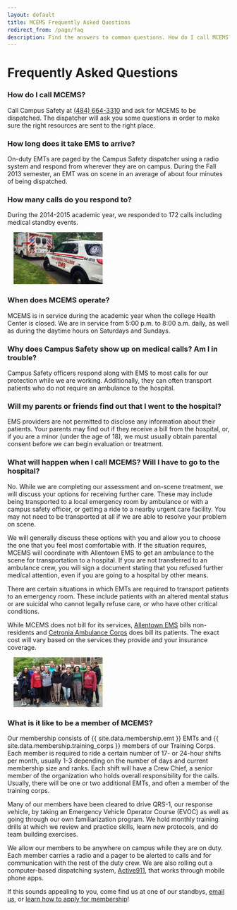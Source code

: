 ```yaml
---
layout: default
title: MCEMS Frequently Asked Questions
redirect_from: /page/faq
description: Find the answers to common questions. How do I call MCEMS? How long will it take you to arrive? When does MCEMS operate? What will happen when I call?
---
```


Frequently Asked Questions
==========================

### How do I call MCEMS?

Call Campus Safety at [(484) 664-3310](tel:+14846643110) and ask for MCEMS to be dispatched. The dispatcher will ask you some questions in order to make sure the right resources are sent to the right place.

### How long does it take EMS to arrive?

On-duty EMTs are paged by the Campus Safety dispatcher using a radio system and respond from wherever they are on campus. During the Fall 2013 semester, an EMT was on scene in an average of about four minutes of being dispatched.

### How many calls do you respond to?

During the 2014-2015 academic year, we responded to 172 calls including medical standby events.

<div class="pull-right" style="max-width:40%;margin:1em;">
  <div class="thumbnail">
    <img src="/assets/images/qrs1_6289.jpg">
  </div>
</div>

### When does MCEMS operate?

MCEMS is in service during the academic year when the college Health Center is closed. We are in service from 5:00 p.m. to 8:00 a.m. daily, as well as during the daytime hours on Saturdays and Sundays.

### Why does Campus Safety show up on medical calls? Am I in trouble?

Campus Safety officers respond along with EMS to most calls for our protection while we are working. Additionally, they can often transport patients who do not require an ambulance to the hospital.

### Will my parents or friends find out that I went to the hospital?

EMS providers are not permitted to disclose any information about their patients. Your parents may find out if they receive a bill from the hospital, or, if you are a minor (under the age of 18), we must usually obtain parental consent before we can begin evaluation or treatment.

### What will happen when I call MCEMS? Will I have to go to the hospital?

No. While we are completing our assessment and on-scene treatment, we will discuss your options for receiving further care. These may include being transported to a local emergency room by ambulance or with a campus safety officer, or getting a ride to a nearby urgent care facility. You may not need to be transported at all if we are able to resolve your problem on scene.

We will generally discuss these options with you and allow you to choose the one that you feel most comfortable with. If the situation requires, MCEMS will coordinate with Allentown EMS to get an ambulance to the scene for transportation to a hospital. If you are not transferred to an ambulance crew, you will sign a document stating that you refused further medical attention, even if you are going to a hospital by other means.

There are certain situations in which EMTs are required to transport patients to an emergency room. These include patients with an altered mental status or are suicidal who cannot legally refuse care, or who have other critical conditions.

While MCEMS does not bill for its services, [Allentown EMS](http://www.allentownpa.gov/EMS-Paramedics) bills non-residents and [Cetronia Ambulance Corps](https://www.cetronia.org/) does bill its patients. The exact cost will vary based on the services they provide and your insurance coverage.

<div class="pull-left" style="max-width:40%;margin:1em;">
  <div class="thumbnail">
    <img src="/assets/images/new_members_f15.jpg">
  </div>
</div>

### What is it like to be a member of MCEMS?

Our membership consists of {{ site.data.membership.emt }} EMTs and {{ site.data.membership.training_corps }} members of our Training Corps. Each member is required to ride a certain number of 17- or 24-hour shifts per month, usually 1-3 depending on the number of days and current membership size and ranks. Each shift will have a Crew Chief, a senior member of the organization who holds overall responsibility for the calls. Usually, there will be one or two additional EMTs, and often a member of the training corps.

Many of our members have been cleared to drive QRS-1, our response vehicle, by taking an Emergency Vehicle Operator Course (EVOC) as well as going through our own familiarization program. We hold monthly training drills at which we review and practice skills, learn new protocols, and do team building exercises.

We allow our members to be anywhere on campus while they are on duty. Each member carries a radio and a pager to be alerted to calls and for communication with the rest of the duty crew. We are also rolling out a computer-based dispatching system, [Active911](https://active911.com/), that works through mobile phone apps.

If this sounds appealing to you, come find us at one of our standbys, [email us](mailto:info@bergems.org), or [learn how to apply for membership](/join-mcems/)!
